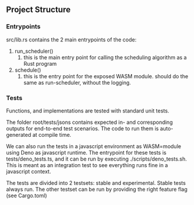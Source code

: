 ## Project Structure

### Entrypoints
src/lib.rs contains the 2 main entrypoints of the code:

1) run_scheduler() 
   1) this is the main entry point for calling the scheduling algorithm as a Rust program
2) schedule()
   1) this is the entry point for the exposed WASM module. should do the same as run-scheduler, without the logging.

### Tests
Functions, and implementations are tested with standard unit tests.

The folder root/tests/jsons contains expected in- and corresponding outputs for 
end-to-end test scenarios. The code to run them is auto-generated at compile time.

We can also run the tests in a javascript environment as WASM=module using Deno as javascript runtime.
The entrypoint for these tests is tests/deno_tests.ts, and it can be run by executing ./scripts/deno_tests.sh.
This is meant as an integration test to see everything runs fine in a javascript context.

The tests are divided into 2 testsets: stable and experimental. Stable tests always run.
The other testset can be run by providing the right feature flag (see Cargo.toml)